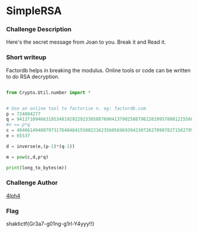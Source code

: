 # SimpleRSA

### Challenge Description
Here's the secret message from Joan to you. Break it and Read it.

### Short writeup
Factordb helps in breaking the modulus. Online tools or code can be written to do RSA decryption.

```python

from Crypto.Util.number import *


# Use an online tool to factorise n. eg: factordb.com
p = 724804277
q = 9413710946631053481929229233058876904137902588796220199578081215560027062585806165966619995720300336586922201502376869335302844207978432570013597781850093
#n == p*q
c = 484661494807973176484841550022162356056969394230726278907827156279573785417739620605749085238379352332325669223692676583758711843467179784519220209212809010990483
e = 65537

d = inverse(e,(p-1)*(q-1))

m = pow(c,d,p*q)

print(long_to_bytes(m))
```
### Challenge Author

[4lph4](https://twitter.com/__4lph4__)

### Flag
shaktictf{Gr3a7-g01ng-g1rl-Y4yyy!!}
